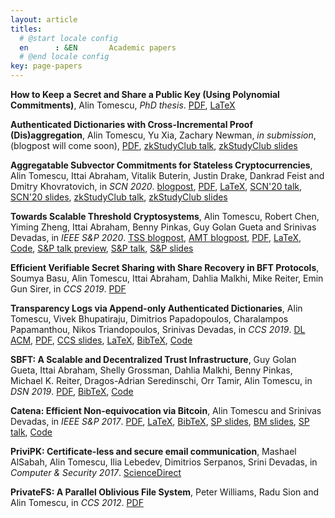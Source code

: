 ```yaml
---
layout: article
titles:
  # @start locale config
  en      : &EN       Academic papers
  # @end locale config
key: page-papers
---
```


**How to Keep a Secret and Share a Public Key (Using Polynomial Commitments)**, Alin Tomescu, _PhD thesis_. <a class="button button--success button--rounded button--sm" href="papers/phd-thesis-mit2020.pdf"><i class="fas fa-download"></i>PDF</a>, [LaTeX](https://www.github.com/alinush/phd-thesis)

**Authenticated Dictionaries with Cross-Incremental Proof (Dis)aggregation**, Alin Tomescu, Yu Xia, Zachary Newman, _in submission_, (blogpost will come soon), <a class="button button--success button--rounded button--sm" href="https://eprint.iacr.org/2020/1239.pdf"><i class="fas fa-download"></i>PDF</a>, [zkStudyClub talk](https://www.youtube.com/watch?v=PrgeQJioCI8), [zkStudyClub slides](https://github.com/alinush/authdict-talk/blob/zkstudyclub/talk.pdf)

**Aggregatable Subvector Commitments for Stateless Cryptocurrencies**, Alin Tomescu, Ittai Abraham, Vitalik Buterin, Justin Drake, Dankrad Feist and Dmitry Khovratovich, in _SCN 2020_. [blogpost](https://alinush.github.io/2020/05/06/aggregatable-subvector-commitments-for-stateless-cryptocurrencies.html), <a class="button button--success button--rounded button--sm" href="http://eprint.iacr.org/2020/527.pdf"><i class="fas fa-download"></i>PDF</a>, [LaTeX](https://github.com/alinush/asvc-paper), [SCN'20 talk](https://www.youtube.com/watch?v=Yzs6DEVFTLM), [SCN'20 slides](https://github.com/alinush/asvc-talk/blob/scn2020/talk.pdf), [zkStudyClub talk](https://www.youtube.com/watch?v=KGRnpjPjduI), [zkStudyClub slides](https://github.com/alinush/asvc-talk/blob/zkstudyclub/talk.pdf)

**Towards Scalable Threshold Cryptosystems**, Alin Tomescu, Robert Chen, Yiming Zheng, Ittai Abraham, Benny Pinkas, Guy Golan Gueta and Srinivas Devadas, in _IEEE S&amp;P 2020_. [TSS blogpost](/2020/03/12/scalable-bls-threshold-signatures.html), [AMT blogpost](https://alinush.github.io/2020/03/12/towards-scalable-vss-and-dkg.html), <a class="button button--success button--rounded button--sm" href="papers/dkg-sp2020.pdf"><i class="fas fa-download"></i>PDF</a>, [LaTeX](https://www.github.com/alinush/dkg-paper), [Code](https://www.github.com/alinush/libpolycrypto), [S&P talk preview](https://www.youtube.com/watch?v=LCCKKcnVnWU), [S&P talk](https://www.youtube.com/watch?v=K9JfFS8Y-L4), [S&P slides](https://docs.google.com/presentation/d/1szSvKLMjgk66Utea9okhlAAkKEGls21i15XMi5BvdXY/edit?usp=sharing)

**Efficient Verifiable Secret Sharing with Share Recovery in BFT Protocols**, Soumya Basu, Alin Tomescu, Ittai Abraham, Dahlia Malkhi, Mike Reiter, Emin Gun Sirer, in _CCS 2019_. <a class="button button--success button--rounded button--sm" href="https://dl.acm.org/doi/pdf/10.1145/3319535.3354207"><i class="fas fa-download"></i>PDF</a>

**Transparency Logs via Append-only Authenticated Dictionaries**, Alin Tomescu, Vivek Bhupatiraju, Dimitrios Papadopoulos, Charalampos Papamanthou, Nikos Triandopoulos, Srinivas Devadas, in _CCS 2019_. [DL ACM](https://dl.acm.org/citation.cfm?id=3345652), <a class="button button--success button--rounded button--sm" href="https://eprint.iacr.org/2018/721.pdf"><i class="fas fa-download"></i>PDF</a>, [CCS slides](https://docs.google.com/presentation/d/1EihBSl5jVhbRq4sWao652KYz2YeVUyS8UYIsWWR1pWU/edit?usp=sharing), [LaTeX](https://github.com/alinush/aad-paper), [BibTeX](papers/aad-ccs2019.bib), [Code](https://github.com/alinush/libaad-ccs2019)

**SBFT: A Scalable and Decentralized Trust Infrastructure**, Guy Golan Gueta, Ittai Abraham, Shelly Grossman, Dahlia Malkhi, Benny Pinkas, Michael K. Reiter, Dragos-Adrian Seredinschi, Orr Tamir, Alin Tomescu, in _DSN 2019_. <a class="button button--success button--rounded button--sm" href="https://arxiv.org/pdf/1804.01626.pdf"><i class="fas fa-download"></i>PDF</a>, [BibTeX](papers/sbft-dsn2019.bib), [Code](https://github.com/vmware/concord-bft)

**Catena: Efficient Non-equivocation via Bitcoin**, Alin Tomescu and Srinivas Devadas, in _IEEE S&P 2017_. <a class="button button--success button--rounded button--sm" href="papers/catena-sp2017.pdf"><i class="fas fa-download"></i>PDF</a>, [LaTeX](https://www.github.com/alinush/catena-paper), [BibTeX](papers/catena-sp2017.bib), [SP slides](papers/catena-sp2017-slides.pdf), [BM slides](https://docs.google.com/presentation/d/1Pkbze2WU6RpcppGBpH2dOob1-1uYOrGF2GUPOJ59uII), [SP talk](https://www.youtube.com/watch?v=Xz12PbLSeVc), [Code](https://www.github.com/alinush/catena-java)

**PriviPK: Certificate-less and secure email communication**, Mashael AlSabah, Alin Tomescu, Ilia Lebedev, Dimitrios Serpanos, Srini Devadas, in _Computer & Security 2017_. [ScienceDirect](https://www.sciencedirect.com/science/article/pii/S0167404817300834)

**PrivateFS: A Parallel Oblivious File System**, Peter Williams, Radu Sion and Alin Tomescu, in _CCS 2012_. <a class="button button--success button--rounded button--sm" href="papers/privatefs-ccs2012.pdf"><i class="fas fa-download"></i>PDF</a>
